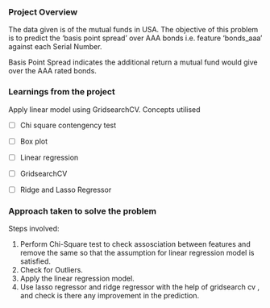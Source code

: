 ### Project Overview

 The data given is of the mutual funds in USA. The objective of this problem is to predict the ‘basis point spread’ over AAA bonds i.e. feature ‘bonds_aaa’ against each Serial Number.

Basis Point Spread indicates the additional return a mutual fund would give over the AAA rated bonds.


### Learnings from the project

 Apply linear model using GridsearchCV. Concepts utilised

- [ ] Chi square contengency test
- [ ] Box plot
- [ ] Linear regression
- [ ] GridsearchCV
- [ ] Ridge and Lasso Regressor


### Approach taken to solve the problem

 Steps involved:
1. Perform Chi-Square test to check assosciation between features and remove the same so that the assumption for linear regression model is satisfied.
2. Check for Outliers.
3. Apply the linear regression model.
4. Use lasso regressor and ridge regressor with the help of gridsearch cv , and check is there any improvement in the prediction.


